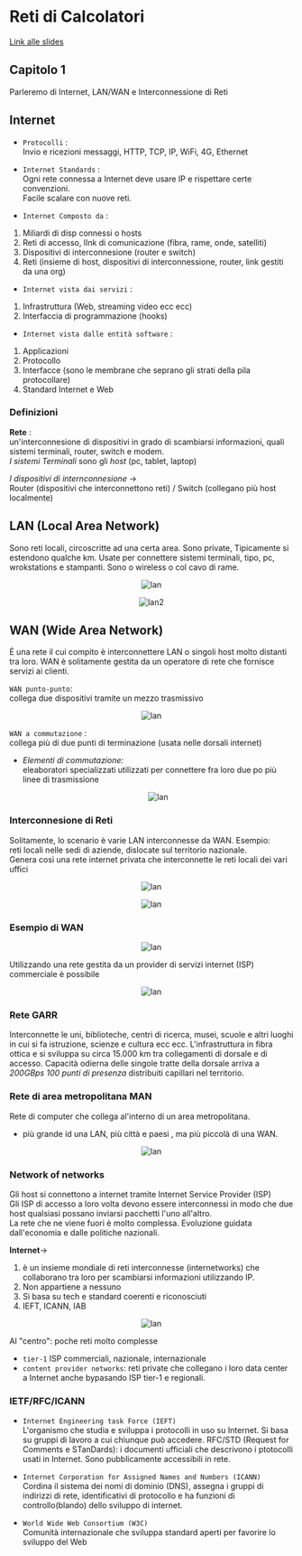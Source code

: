 # Reti di Calcolatori

[Link alle slides](https://drive.google.com/drive/folders/1iEMXGyVoyG3R9uhDmQOehlWevSgJkDmE)

## Capitolo 1

Parleremo di Internet, LAN/WAN e Interconnessione di Reti

## Internet

- `Protocolli` :  
  Invio e ricezioni messaggi, HTTP, TCP, IP, WiFi, 4G, Ethernet

- `Internet Standards` :  
  Ogni rete connessa a Internet deve usare IP e rispettare certe convenzioni.  
  Facile scalare con nuove reti.

- `Internet Composto da` :

1.  Miliardi di disp connessi o hosts
2.  Reti di accesso, lInk di comunicazione (fibra, rame, onde, satelliti)
3.  Dispositivi di interconnesione (router e switch)
4.  Reti (insieme di host, dispositivi di interconnessione, router, link gestiti da una org)

- `Internet vista dai servizi` :

1.  Infrastruttura (Web, streaming video ecc ecc)
2.  Interfaccia di programmazione (hooks)

- `Internet vista dalle entità software` :

1.  Applicazioni
2.  Protocollo
3.  Interfacce (sono le membrane che seprano gli strati della pila protocollare)
4.  Standard Internet e Web

### Definizioni

**Rete** :  
 un'interconnesione di dispositivi in grado di scambiarsi informazioni, quali sistemi terminali, router, switch e modem.  
 _I sistemi Terminali_ sono gli _host_ (pc, tablet, laptop)

_I dispositivi di internconnesione_ ->  
 Router (dispositivi che interconnettono reti) / Switch (collegano più host localmente)

## LAN (Local Area Network)

Sono reti locali, circoscritte ad una certa area. Sono private, Tipicamente si estendono qualche km. Usate per connettere sistemi terminali, tipo, pc, wrokstations e stampanti.
Sono o wireless o col cavo di rame.

<p align="center">
  <img src="./assets/reti1.png" alt="lan" />
</p>

<p align="center">
  <img src="./assets/reti2.png" alt="lan2" />
</p>

## WAN (Wide Area Network)

É una rete il cui compito è interconnettere LAN o singoli host molto distanti tra loro. WAN è solitamente gestita da un operatore di rete che fornisce servizi ai clienti.

`WAN punto-punto`:  
collega due dispositivi tramite un mezzo trasmissivo

<p align="center">
  <img src="./assets/reti3.png" alt="lan" />
</p>

`WAN a commutazione` :  
collega più di due punti di terminazione (usata nelle dorsali internet)

- _Elementi di commutazione:_  
  eleaboratori specializzati utilizzati per connettere fra loro due po più linee di trasmissione

  <p align="center">
    <img src="./assets/reti4.png" alt="lan" />
  </p>

### Interconnesione di Reti

Solitamente, lo scenario è varie LAN interconnesse da WAN.
Esempio:  
 reti locali nelle sedi di aziende, dislocate sul territorio nazionale.  
 Genera così una rete internet privata che interconnette le reti locali dei vari uffici

 <p align="center">
  <img src="./assets/reti5.png" alt="lan" />
</p>  
<p align="center">
  <img src="./assets/reti6.png" alt="lan" />
</p>

### Esempio di WAN

<p align="center">
  <img src="./assets/reti7.png" alt="lan" />
</p>

Utilizzando una rete gestita da un provider di servizi internet (ISP) commerciale è possibile

<p align="center">
  <img src="./assets/reti7.png" alt="lan" />
</p>

### Rete GARR

Interconnette le uni, biblioteche, centri di ricerca, musei, scuole e altri luoghi in cui si fa istruzione, scienze e cultura ecc ecc. L'infrastruttura in fibra ottica e si sviluppa su circa 15.000 km tra collegamenti di dorsale e di accesso.
Capacità odierna delle singole tratte della dorsale arriva a _200GBps_
_100 punti di presenza_ distribuiti capillari nel territorio.

### Rete di area metropolitana MAN

Rete di computer che collega al'interno di un area metropolitana.

- più grande id una LAN, più città e paesi , ma più piccolà di una WAN.

<p align="center">
  <img src="./assets/reti8.png" alt="lan" />
</p>

### Network of networks

Gli host si connettono a internet tramite Internet Service Provider (ISP)  
Gli ISP di accesso a loro volta devono essere interconnessi in modo che due host qualsiasi possano inviarsi pacchetti l'uno all'altro.  
La rete che ne viene fuori è molto complessa. Evoluzione guidata dall'economia e dalle politiche nazionali.

**Internet**->

1. è un insieme mondiale di reti interconnesse (internetworks) che collaborano tra loro per scambiarsi informazioni utilizzando IP.
2. Non appartiene a nessuno
3. Si basa su tech e standard coerenti e riconosciuti
4. IEFT, ICANN, IAB

<p align="center">
  <img src="./assets/reti9.png" alt="lan" />
</p>

Al "centro": poche reti molto complesse

- `tier-1` ISP commerciali, nazionale, internazionale
- `content provider networks`: reti private che collegano i loro data center a Internet anche bypasando ISP tier-1 e regionali.

### IETF/RFC/ICANN

- `Internet Engineering task Force (IEFT)`  
  L'organismo che studia e sviluppa i protocolli in uso su Internet. Si basa su gruppi di lavoro a cui chiunque può accedere.
  RFC/STD (Request for Comments e STanDards): i documenti ufficiali che descrivono i ptotocolli usati in Internet. Sono pubblicamente accessibili in rete.

- `Internet Corporation for Assigned Names and Numbers (ICANN)`  
  Cordina il sistema dei nomi di dominio (DNS), assegna i gruppi di indirizzi di rete, identificativi di protocollo e ha funzioni di controllo(blando) dello sviluppo di internet.

- `World Wide Web Consortium (W3C)`  
  Comunità internazionale che sviluppa standard aperti per favorire lo sviluppo del Web
